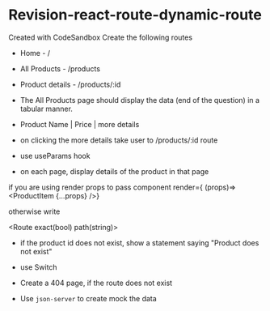 # Revision-react-route-dynamic-route
Created with CodeSandbox
Create the following routes

- Home - /

- All Products - /products

- Product details - /products/:id

- The All Products page should display the data (end of the question) in a tabular manner.

- Product Name | Price | more details

- on clicking the more details take user to /products/:id route

- use useParams hook

- on each page, display details of the product in that page

if you are using render props to pass component render={ (props)=><ProductItem {...props} />}

otherwise write

<Route exact(bool) path(string)>
  <ComponentToRender/>
</Route>
- if the product id does not exist, show a statement saying "Product does not exist"
- use Switch 
- Create a 404 page, if the route does not exist

- Use `json-server` to create mock the data

